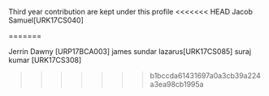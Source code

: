 Third year contribution are kept under this profile
<<<<<<< HEAD
Jacob Samuel[URK17CS040]

=======

Jerrin Dawny [URP17BCA003]
james sundar lazarus[URK17CS085]
suraj kumar [URK17CS308]

>>>>>>> b1bccda61431697a0a3cb39a224a3ea98cb1995a
